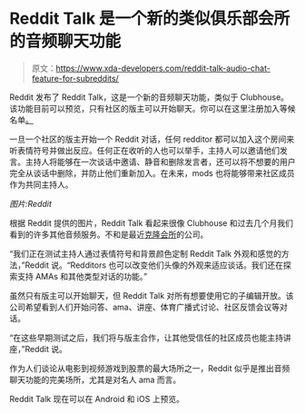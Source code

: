 # Reddit Talk 是一个新的类似俱乐部会所的音频聊天功能

> 原文：<https://www.xda-developers.com/reddit-talk-audio-chat-feature-for-subreddits/>

Reddit 发布了 Reddit Talk，这是一个新的音频聊天功能，类似于 Clubhouse。该功能目前可以预览，只有社区的版主可以开始聊天。你可以在这里注册加入等候名单[。](https://forms.gle/TAR6Ee51o8NzqpGE7)

一旦一个社区的版主开始一个 Reddit 对话，任何 redditor 都可以加入这个房间来听表情符号并做出反应。任何正在收听的人也可以举手，主持人可以邀请他们发言。主持人将能够在一次谈话中邀请、静音和删除发言者，还可以将不想要的用户完全从谈话中删除，并防止他们重新加入。在未来，mods 也将能够带来社区成员作为共同主持人。

*图片:Reddit*

根据 Reddit 提供的图片，Reddit Talk 看起来很像 Clubhouse 和过去几个月我们看到的许多其他音频服务。不和是最近[克隆会所](https://www.xda-developers.com/discord-stage-channels-clubhouse-audio-rooms/)的公司。

“我们正在测试主持人通过表情符号和背景颜色定制 Reddit Talk 外观和感觉的方法，”Reddit 说。“Redditors 也可以改变他们头像的外观来适应谈话。我们还在探索支持 AMAs 和其他类型对话的功能。”

虽然只有版主可以开始聊天，但 Reddit Talk 对所有想要使用它的子编辑开放。该公司希望看到人们开始问答、ama、讲座、体育广播式讨论、社区反馈会议等对话。

“在这些早期测试之后，我们将与版主合作，让其他受信任的社区成员也能主持讲座，”Reddit 说。

作为人们谈论从电影到视频游戏到股票的最大场所之一，Reddit 似乎是推出音频聊天功能的完美场所，尤其是对名人 ama 而言。

Reddit Talk 现在可以在 Android 和 iOS 上预览。